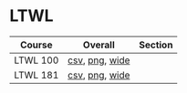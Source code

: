 # LTWL

| Course | Overall | Section |
| ------ | ------- | ------- |
| LTWL 100 | [csv](https://github.com/UCSD-Historical-Enrollment-Data/2024Summer2/blob/main/overall/LTWL%20100.csv), [png](https://raw.githubusercontent.com/UCSD-Historical-Enrollment-Data/2024Summer2/main/plot_overall/LTWL%20100.png), [wide](https://raw.githubusercontent.com/UCSD-Historical-Enrollment-Data/2024Summer2/main/plot_overall_wide/LTWL%20100.png) |  |
| LTWL 181 | [csv](https://github.com/UCSD-Historical-Enrollment-Data/2024Summer2/blob/main/overall/LTWL%20181.csv), [png](https://raw.githubusercontent.com/UCSD-Historical-Enrollment-Data/2024Summer2/main/plot_overall/LTWL%20181.png), [wide](https://raw.githubusercontent.com/UCSD-Historical-Enrollment-Data/2024Summer2/main/plot_overall_wide/LTWL%20181.png) |  |
